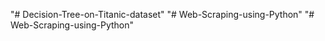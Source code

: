 "# Decision-Tree-on-Titanic-dataset" 
"# Web-Scraping-using-Python" 
"# Web-Scraping-using-Python" 
